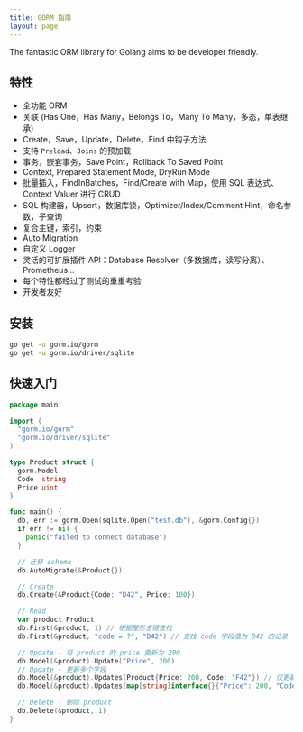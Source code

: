 ```yaml
---
title: GORM 指南
layout: page
---
```


The fantastic ORM library for Golang aims to be developer friendly.

## 特性

* 全功能 ORM
* 关联 (Has One，Has Many，Belongs To，Many To Many，多态，单表继承)
* Create，Save，Update，Delete，Find 中钩子方法
* 支持 `Preload`、`Joins` 的预加载
* 事务，嵌套事务，Save Point，Rollback To Saved Point
* Context, Prepared Statement Mode, DryRun Mode
* 批量插入，FindInBatches，Find/Create with Map，使用 SQL 表达式、Context Valuer 进行 CRUD
* SQL 构建器，Upsert，数据库锁，Optimizer/Index/Comment Hint，命名参数，子查询
* 复合主键，索引，约束
* Auto Migration
* 自定义 Logger
* 灵活的可扩展插件 API：Database Resolver（多数据库，读写分离）、Prometheus...
* 每个特性都经过了测试的重重考验
* 开发者友好

## 安装

```sh
go get -u gorm.io/gorm
go get -u gorm.io/driver/sqlite
```

## 快速入门

```go
package main

import (
  "gorm.io/gorm"
  "gorm.io/driver/sqlite"
)

type Product struct {
  gorm.Model
  Code  string
  Price uint
}

func main() {
  db, err := gorm.Open(sqlite.Open("test.db"), &gorm.Config{})
  if err != nil {
    panic("failed to connect database")
  }

  // 迁移 schema
  db.AutoMigrate(&Product{})

  // Create
  db.Create(&Product{Code: "D42", Price: 100})

  // Read
  var product Product
  db.First(&product, 1) // 根据整形主键查找
  db.First(&product, "code = ?", "D42") // 查找 code 字段值为 D42 的记录

  // Update - 将 product 的 price 更新为 200
  db.Model(&product).Update("Price", 200)
  // Update - 更新多个字段
  db.Model(&product).Updates(Product{Price: 200, Code: "F42"}) // 仅更新非零值字段
  db.Model(&product).Updates(map[string]interface{}{"Price": 200, "Code": "F42"})

  // Delete - 删除 product
  db.Delete(&product, 1)
}
```
